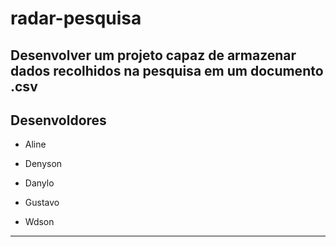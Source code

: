 # radar-pesquisa
Desenvolver um projeto capaz de armazenar dados recolhidos na pesquisa em um documento .csv 
---

## Desenvoldores

* Aline

* Denyson

* Danylo

* Gustavo

* Wdson


---
